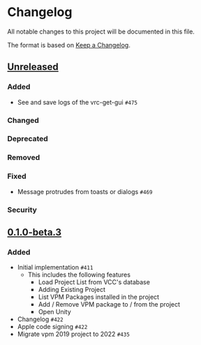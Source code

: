 # Changelog

All notable changes to this project will be documented in this file.

The format is based on [Keep a Changelog].

[Keep a Changelog]: https://keepachangelog.com/en/1.1.0/

## [Unreleased]
### Added
- See and save logs of the vrc-get-gui `#475` 

### Changed

### Deprecated

### Removed

### Fixed
- Message protrudes from toasts or dialogs `#469`

### Security

## [0.1.0-beta.3]
### Added
- Initial implementation `#411`
    - This includes the following features
        - Load Project List from VCC's database
        - Adding Existing Project
        - List VPM Packages installed in the project
        - Add / Remove VPM package to / from the project
        - Open Unity
- Changelog `#422`
- Apple code signing `#422`
- Migrate vpm 2019 project to 2022 `#435`

[Unreleased]: https://github.com/anatawa12/vrc-get/compare/gui-v0.1.0-beta.3...HEAD
[0.1.0-beta.3]: https://github.com/anatawa12/vrc-get/releases/tag/gui-v0.1.0-beta.3
